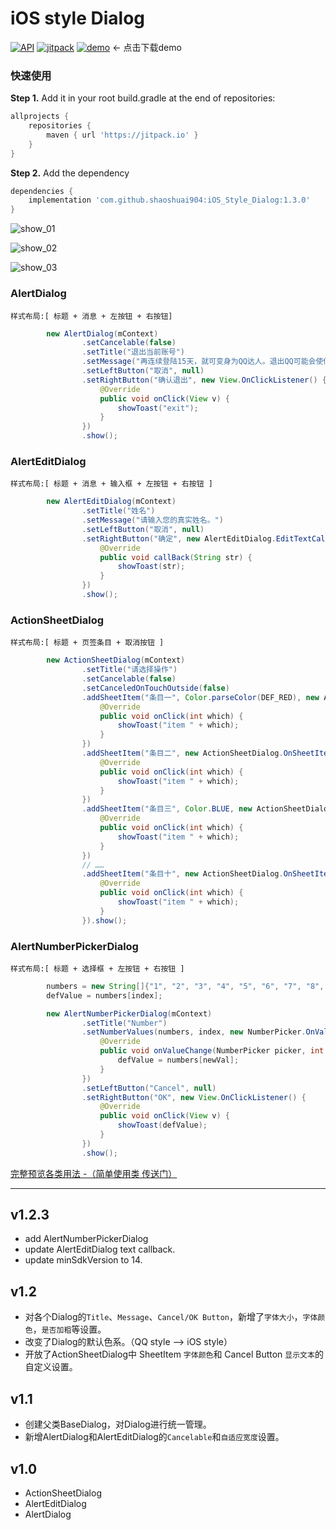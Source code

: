 # iOS style Dialog

[![API](https://img.shields.io/badge/API-14%2B-green.svg?style=flat)](https://android-arsenal.com/api?level=14)
[![jitpack](https://jitpack.io/v/shaoshuai904/iOS_Style_Dialog.svg)](https://jitpack.io/#shaoshuai904/iOS_Style_Dialog)
[![demo](https://img.shields.io/badge/download-demo-blue.svg)](https://github.com/shaoshuai904/IOSDialog/blob/master/screens/app_v1.2.4_13.apk) <- 点击下载demo

### 快速使用

**Step 1.** Add it in your root build.gradle at the end of repositories:

```groovy
allprojects {
	repositories {
		maven { url 'https://jitpack.io' }
	}
}
```

**Step 2.** Add the dependency

```groovy
dependencies {
	implementation 'com.github.shaoshuai904:iOS_Style_Dialog:1.3.0'
}
```

![show_01](https://github.com/shaoshuai904/IOSDialog/blob/master/screens/show_01.png)

![show_02](https://github.com/shaoshuai904/IOSDialog/blob/master/screens/show_02.png)

![show_03](https://github.com/shaoshuai904/IOSDialog/blob/master/screens/show_03.png)

###  AlertDialog

	样式布局:[ 标题 + 消息 + 左按钮 + 右按钮]

```java                
        new AlertDialog(mContext)
                .setCancelable(false)
                .setTitle("退出当前账号")
                .setMessage("再连续登陆15天，就可变身为QQ达人。退出QQ可能会使你现有记录归零，确定退出？")
                .setLeftButton("取消", null)
                .setRightButton("确认退出", new View.OnClickListener() {
                    @Override
                    public void onClick(View v) {
                        showToast("exit");
                    }
                })
                .show();
```

### AlertEditDialog

	样式布局:[ 标题 + 消息 + 输入框 + 左按钮 + 右按钮 ]

```java       
        new AlertEditDialog(mContext)
                .setTitle("姓名")
                .setMessage("请输入您的真实姓名。")
                .setLeftButton("取消", null)
                .setRightButton("确定", new AlertEditDialog.EditTextCallListener() {
                    @Override
                    public void callBack(String str) {
                        showToast(str);
                    }
                })
                .show();
```

### ActionSheetDialog

	样式布局:[ 标题 + 页签条目 + 取消按钮 ]
	
```java 
        new ActionSheetDialog(mContext)
                .setTitle("请选择操作")
                .setCancelable(false)
                .setCanceledOnTouchOutside(false)
                .addSheetItem("条目一", Color.parseColor(DEF_RED), new ActionSheetDialog.OnSheetItemClickListener() {
                    @Override
                    public void onClick(int which) {
                        showToast("item " + which);
                    }
                })
                .addSheetItem("条目二", new ActionSheetDialog.OnSheetItemClickListener() {
                    @Override
                    public void onClick(int which) {
                        showToast("item " + which);
                    }
                })
                .addSheetItem("条目三", Color.BLUE, new ActionSheetDialog.OnSheetItemClickListener() {
                    @Override
                    public void onClick(int which) {
                        showToast("item " + which);
                    }
                })
                // ……
                .addSheetItem("条目十", new ActionSheetDialog.OnSheetItemClickListener() {
                    @Override
                    public void onClick(int which) {
                        showToast("item " + which);
                    }
                }).show();
```

### AlertNumberPickerDialog

	样式布局:[ 标题 + 选择框 + 左按钮 + 右按钮 ]

```java 
        numbers = new String[]{"1", "2", "3", "4", "5", "6", "7", "8", "9", "10"};
        defValue = numbers[index];

        new AlertNumberPickerDialog(mContext)
                .setTitle("Number")
                .setNumberValues(numbers, index, new NumberPicker.OnValueChangeListener() {
                    @Override
                    public void onValueChange(NumberPicker picker, int oldVal, int newVal) {
                        defValue = numbers[newVal];
                    }
                })
                .setLeftButton("Cancel", null)
                .setRightButton("OK", new View.OnClickListener() {
                    @Override
                    public void onClick(View v) {
                        showToast(defValue);
                    }
                })
                .show();
```


[完整预览各类用法 -（简单使用类 传送门）](https://github.com/shaoshuai904/iOS_Style_Dialog/blob/master/app/src/main/java/com/maple/iosdialog/MainActivity.java)

----------
## v1.2.3 ##
 - add AlertNumberPickerDialog
 - update AlertEditDialog text callback.
 - update minSdkVersion to 14.

## v1.2 ##
 - 对各个Dialog的`Title`、`Message`、`Cancel/OK Button`，新增了`字体大小`，`字体颜色`，`是否加粗`等设置。
 - 改变了Dialog的默认色系。（QQ style --> iOS style）
 - 开放了ActionSheetDialog中 SheetItem `字体颜色`和 Cancel Button `显示文本`的自定义设置。

## v1.1 ##
 - 创建父类BaseDialog，对Dialog进行统一管理。
 - 新增AlertDialog和AlertEditDialog的`Cancelable`和`自适应宽度`设置。

## v1.0 ##
 - ActionSheetDialog
 - AlertEditDialog
 - AlertDialog

